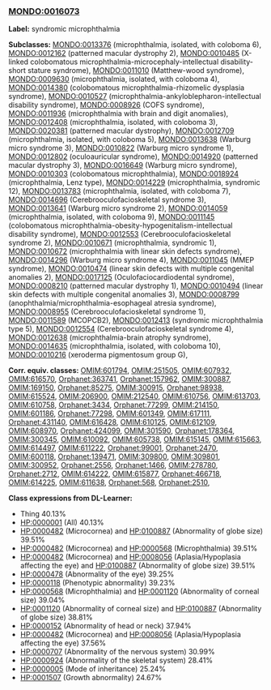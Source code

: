 
### [MONDO:0016073](http://purl.obolibrary.org/obo/MONDO_0016073)
**Label:** syndromic microphthalmia

**Subclasses:** [MONDO:0013376](http://purl.obolibrary.org/obo/MONDO_0013376) (microphthalmia, isolated, with coloboma 6), [MONDO:0012162](http://purl.obolibrary.org/obo/MONDO_0012162) (patterned macular dystrophy 2), [MONDO:0010485](http://purl.obolibrary.org/obo/MONDO_0010485) (X-linked colobomatous microphthalmia-microcephaly-intellectual disability-short stature syndrome), [MONDO:0011010](http://purl.obolibrary.org/obo/MONDO_0011010) (Matthew-wood syndrome), [MONDO:0009630](http://purl.obolibrary.org/obo/MONDO_0009630) (microphthalmia, isolated, with coloboma 4), [MONDO:0014380](http://purl.obolibrary.org/obo/MONDO_0014380) (colobomatous microphthalmia-rhizomelic dysplasia syndrome), [MONDO:0010527](http://purl.obolibrary.org/obo/MONDO_0010527) (microphthalmia-ankyloblepharon-intellectual disability syndrome), [MONDO:0008926](http://purl.obolibrary.org/obo/MONDO_0008926) (COFS syndrome), [MONDO:0011936](http://purl.obolibrary.org/obo/MONDO_0011936) (microphthalmia with brain and digit anomalies), [MONDO:0012408](http://purl.obolibrary.org/obo/MONDO_0012408) (microphthalmia, isolated, with coloboma 3), [MONDO:0020381](http://purl.obolibrary.org/obo/MONDO_0020381) (patterned macular dystrophy), [MONDO:0012709](http://purl.obolibrary.org/obo/MONDO_0012709) (microphthalmia, isolated, with coloboma 5), [MONDO:0013638](http://purl.obolibrary.org/obo/MONDO_0013638) (Warburg micro syndrome 3), [MONDO:0010822](http://purl.obolibrary.org/obo/MONDO_0010822) (Warburg micro syndrome 1), [MONDO:0012802](http://purl.obolibrary.org/obo/MONDO_0012802) (oculoauricular syndrome), [MONDO:0014920](http://purl.obolibrary.org/obo/MONDO_0014920) (patterned macular dystrophy 3), [MONDO:0016649](http://purl.obolibrary.org/obo/MONDO_0016649) (Warburg micro syndrome), [MONDO:0010303](http://purl.obolibrary.org/obo/MONDO_0010303) (colobomatous microphthalmia), [MONDO:0018924](http://purl.obolibrary.org/obo/MONDO_0018924) (microphthalmia, Lenz type), [MONDO:0014229](http://purl.obolibrary.org/obo/MONDO_0014229) (microphthalmia, syndromic 12), [MONDO:0013783](http://purl.obolibrary.org/obo/MONDO_0013783) (microphthalmia, isolated, with coloboma 7), [MONDO:0014696](http://purl.obolibrary.org/obo/MONDO_0014696) (Cerebrooculofacioskeletal syndrome 3), [MONDO:0013641](http://purl.obolibrary.org/obo/MONDO_0013641) (Warburg micro syndrome 2), [MONDO:0014059](http://purl.obolibrary.org/obo/MONDO_0014059) (microphthalmia, isolated, with coloboma 9), [MONDO:0011145](http://purl.obolibrary.org/obo/MONDO_0011145) (colobomatous microphthalmia-obesity-hypogenitalism-intellectual disability syndrome), [MONDO:0012553](http://purl.obolibrary.org/obo/MONDO_0012553) (Cerebrooculofacioskeletal syndrome 2), [MONDO:0010671](http://purl.obolibrary.org/obo/MONDO_0010671) (microphthalmia, syndromic 1), [MONDO:0010672](http://purl.obolibrary.org/obo/MONDO_0010672) (microphthalmia with linear skin defects syndrome), [MONDO:0014296](http://purl.obolibrary.org/obo/MONDO_0014296) (Warburg micro syndrome 4), [MONDO:0011045](http://purl.obolibrary.org/obo/MONDO_0011045) (MMEP syndrome), [MONDO:0010474](http://purl.obolibrary.org/obo/MONDO_0010474) (linear skin defects with multiple congenital anomalies 2), [MONDO:0017125](http://purl.obolibrary.org/obo/MONDO_0017125) (Oculofaciocardiodental syndrome), [MONDO:0008210](http://purl.obolibrary.org/obo/MONDO_0008210) (patterned macular dystrophy 1), [MONDO:0010494](http://purl.obolibrary.org/obo/MONDO_0010494) (linear skin defects with multiple congenital anomalies 3), [MONDO:0008799](http://purl.obolibrary.org/obo/MONDO_0008799) (anophthalmia/microphthalmia-esophageal atresia syndrome), [MONDO:0008955](http://purl.obolibrary.org/obo/MONDO_0008955) (Cerebrooculofacioskeletal syndrome 1), [MONDO:0011589](http://purl.obolibrary.org/obo/MONDO_0011589) (MCOPCB2), [MONDO:0012413](http://purl.obolibrary.org/obo/MONDO_0012413) (syndromic microphthalmia type 5), [MONDO:0012554](http://purl.obolibrary.org/obo/MONDO_0012554) (Cerebrooculofacioskeletal syndrome 4), [MONDO:0012638](http://purl.obolibrary.org/obo/MONDO_0012638) (microphthalmia-brain atrophy syndrome), [MONDO:0014635](http://purl.obolibrary.org/obo/MONDO_0014635) (microphthalmia, isolated, with coloboma 10), [MONDO:0010216](http://purl.obolibrary.org/obo/MONDO_0010216) (xeroderma pigmentosum group G), 

**Corr. equiv. classes:** [OMIM:601794](http://purl.obolibrary.org/obo/OMIM_601794), [OMIM:251505](http://purl.obolibrary.org/obo/OMIM_251505), [OMIM:607932](http://purl.obolibrary.org/obo/OMIM_607932), [OMIM:616570](http://purl.obolibrary.org/obo/OMIM_616570), [Orphanet:363741](http://www.orpha.net/ORDO/Orphanet_363741), [Orphanet:157962](http://www.orpha.net/ORDO/Orphanet_157962), [OMIM:300887](http://purl.obolibrary.org/obo/OMIM_300887), [OMIM:169150](http://purl.obolibrary.org/obo/OMIM_169150), [Orphanet:85275](http://www.orpha.net/ORDO/Orphanet_85275), [OMIM:300915](http://purl.obolibrary.org/obo/OMIM_300915), [Orphanet:98938](http://www.orpha.net/ORDO/Orphanet_98938), [OMIM:615524](http://purl.obolibrary.org/obo/OMIM_615524), [OMIM:206900](http://purl.obolibrary.org/obo/OMIM_206900), [OMIM:212540](http://purl.obolibrary.org/obo/OMIM_212540), [OMIM:610756](http://purl.obolibrary.org/obo/OMIM_610756), [OMIM:613703](http://purl.obolibrary.org/obo/OMIM_613703), [OMIM:610758](http://purl.obolibrary.org/obo/OMIM_610758), [Orphanet:3434](http://www.orpha.net/ORDO/Orphanet_3434), [Orphanet:77299](http://www.orpha.net/ORDO/Orphanet_77299), [OMIM:214150](http://purl.obolibrary.org/obo/OMIM_214150), [OMIM:601186](http://purl.obolibrary.org/obo/OMIM_601186), [Orphanet:77298](http://www.orpha.net/ORDO/Orphanet_77298), [OMIM:601349](http://purl.obolibrary.org/obo/OMIM_601349), [OMIM:617111](http://purl.obolibrary.org/obo/OMIM_617111), [Orphanet:431140](http://www.orpha.net/ORDO/Orphanet_431140), [OMIM:616428](http://purl.obolibrary.org/obo/OMIM_616428), [OMIM:610125](http://purl.obolibrary.org/obo/OMIM_610125), [OMIM:612109](http://purl.obolibrary.org/obo/OMIM_612109), [OMIM:608970](http://purl.obolibrary.org/obo/OMIM_608970), [Orphanet:424099](http://www.orpha.net/ORDO/Orphanet_424099), [OMIM:301590](http://purl.obolibrary.org/obo/OMIM_301590), [Orphanet:178364](http://www.orpha.net/ORDO/Orphanet_178364), [OMIM:300345](http://purl.obolibrary.org/obo/OMIM_300345), [OMIM:610092](http://purl.obolibrary.org/obo/OMIM_610092), [OMIM:605738](http://purl.obolibrary.org/obo/OMIM_605738), [OMIM:615145](http://purl.obolibrary.org/obo/OMIM_615145), [OMIM:615663](http://purl.obolibrary.org/obo/OMIM_615663), [OMIM:614497](http://purl.obolibrary.org/obo/OMIM_614497), [OMIM:611222](http://purl.obolibrary.org/obo/OMIM_611222), [Orphanet:99001](http://www.orpha.net/ORDO/Orphanet_99001), [Orphanet:2470](http://www.orpha.net/ORDO/Orphanet_2470), [OMIM:600118](http://purl.obolibrary.org/obo/OMIM_600118), [Orphanet:139471](http://www.orpha.net/ORDO/Orphanet_139471), [OMIM:309800](http://purl.obolibrary.org/obo/OMIM_309800), [OMIM:309801](http://purl.obolibrary.org/obo/OMIM_309801), [OMIM:300952](http://purl.obolibrary.org/obo/OMIM_300952), [Orphanet:2556](http://www.orpha.net/ORDO/Orphanet_2556), [Orphanet:1466](http://www.orpha.net/ORDO/Orphanet_1466), [OMIM:278780](http://purl.obolibrary.org/obo/OMIM_278780), [Orphanet:2712](http://www.orpha.net/ORDO/Orphanet_2712), [OMIM:614222](http://purl.obolibrary.org/obo/OMIM_614222), [OMIM:615877](http://purl.obolibrary.org/obo/OMIM_615877), [Orphanet:466718](http://www.orpha.net/ORDO/Orphanet_466718), [OMIM:614225](http://purl.obolibrary.org/obo/OMIM_614225), [OMIM:611638](http://purl.obolibrary.org/obo/OMIM_611638), [Orphanet:568](http://www.orpha.net/ORDO/Orphanet_568), [Orphanet:2510](http://www.orpha.net/ORDO/Orphanet_2510), 

**Class expressions from DL-Learner:**

- Thing 40.13%
- [HP:0000001](http://purl.obolibrary.org/obo/HP_0000001) (All) 40.13%
- [HP:0000482](http://purl.obolibrary.org/obo/HP_0000482) (Microcornea) and [HP:0100887](http://purl.obolibrary.org/obo/HP_0100887) (Abnormality of globe size) 39.51%
- [HP:0000482](http://purl.obolibrary.org/obo/HP_0000482) (Microcornea) and [HP:0000568](http://purl.obolibrary.org/obo/HP_0000568) (Microphthalmia) 39.51%
- [HP:0000482](http://purl.obolibrary.org/obo/HP_0000482) (Microcornea) and [HP:0008056](http://purl.obolibrary.org/obo/HP_0008056) (Aplasia/Hypoplasia affecting the eye) and [HP:0100887](http://purl.obolibrary.org/obo/HP_0100887) (Abnormality of globe size) 39.51%
- [HP:0000478](http://purl.obolibrary.org/obo/HP_0000478) (Abnormality of the eye) 39.25%
- [HP:0000118](http://purl.obolibrary.org/obo/HP_0000118) (Phenotypic abnormality) 39.23%
- [HP:0000568](http://purl.obolibrary.org/obo/HP_0000568) (Microphthalmia) and [HP:0001120](http://purl.obolibrary.org/obo/HP_0001120) (Abnormality of corneal size) 39.04%
- [HP:0001120](http://purl.obolibrary.org/obo/HP_0001120) (Abnormality of corneal size) and [HP:0100887](http://purl.obolibrary.org/obo/HP_0100887) (Abnormality of globe size) 38.81%
- [HP:0000152](http://purl.obolibrary.org/obo/HP_0000152) (Abnormality of head or neck) 37.94%
- [HP:0000482](http://purl.obolibrary.org/obo/HP_0000482) (Microcornea) and [HP:0008056](http://purl.obolibrary.org/obo/HP_0008056) (Aplasia/Hypoplasia affecting the eye) 37.56%
- [HP:0000707](http://purl.obolibrary.org/obo/HP_0000707) (Abnormality of the nervous system) 30.99%
- [HP:0000924](http://purl.obolibrary.org/obo/HP_0000924) (Abnormality of the skeletal system) 28.41%
- [HP:0000005](http://purl.obolibrary.org/obo/HP_0000005) (Mode of inheritance) 25.24%
- [HP:0001507](http://purl.obolibrary.org/obo/HP_0001507) (Growth abnormality) 24.67%


